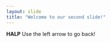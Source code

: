 ```yaml
---
layout: slide
title: "Welcome to our second slide!"
---
```

**HALP**
Use the left arrow to go back!
